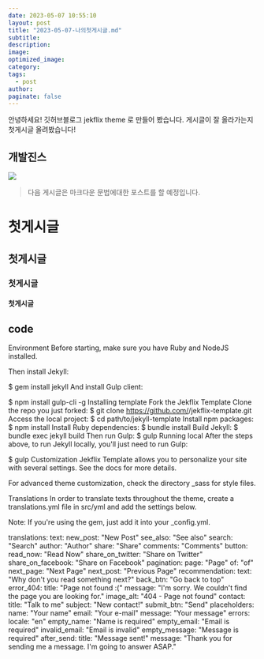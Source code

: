 ```yaml
---
date: 2023-05-07 10:55:10
layout: post
title: "2023-05-07-나의첫게시글.md"
subtitle:
description:
image:
optimized_image:
category:
tags:
  - post
author:
paginate: false
---
```


안녕하세요!
깃허브블로그 jekflix theme 로 만들어 봤습니다.
게시글이 잘 올라가는지 첫게시글 올려봤습니다!
## 개발진스
![](https://velog.velcdn.com/images/heelieben/post/3fc7f9ea-228e-4f3f-8335-903f6cde8ca9/image.png)
> 다음 게시글은 마크다운 문법에대한 포스트를 할 예정입니다.

# 첫게시글 
## 첫게시글
### 첫게시글
#### 첫게시글

## code
Environment
Before starting, make sure you have Ruby and NodeJS installed.

Then install Jekyll:

$ gem install jekyll
And install Gulp client:

$ npm install gulp-cli -g
Installing template
Fork the Jekflix Template
Clone the repo you just forked:
$ git clone https://github.com/<your-github-username>/jekflix-template.git
Access the local project:
$ cd path/to/jekyll-template
Install npm packages:
$ npm install
Install Ruby dependencies:
$ bundle install
Build Jekyll:
$ bundle exec jekyll build
Then run Gulp:
$ gulp
Running local
After the steps above, to run Jekyll locally, you'll just need to run Gulp:

$ gulp
Customization
Jekflix Template allows you to personalize your site with several settings. See the docs for more details.

For advanced theme customization, check the directory _sass for style files.

Translations
In order to translate texts throughout the theme, create a translations.yml file in src/yml and add the settings below.

Note: If you're using the gem, just add it into your _config.yml.

translations:
  text:
    new_post: "New Post"
    see_also: "See also"
    search: "Search"
    author: "Author"
    share: "Share"
    comments: "Comments"
  button:
    read_now: "Read Now"
    share_on_twitter: "Share on Twitter"
    share_on_facebook: "Share on Facebook"
  pagination:
    page: "Page"
    of: "of"
    next_page: "Next Page"
    next_post: "Previous Page"
  recommendation:
    text: "Why don't you read something next?"
    back_btn: "Go back to top"
  error_404:
    title: "Page not found :("
    message: "I'm sorry. We couldn't find the page you are looking for."
    image_alt: "404 - Page not found"
  contact:
    title: "Talk to me"
    subject: "New contact!"
    submit_btn: "Send"
    placeholders:
      name: "Your name"
      email: "Your e-mail"
      message: "Your message"
    errors:
      locale: "en"
      empty_name: "Name is required"
      empty_email: "Email is required"
      invalid_email: "Email is invalid"
      empty_message: "Message is required"
    after_send:
      title: "Message sent!"
      message: "Thank you for sending me a message. I'm going to answer ASAP."